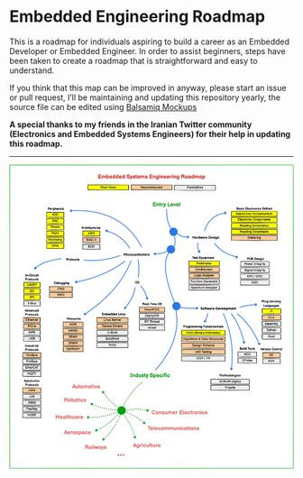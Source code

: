# Embedded Engineering Roadmap

This is a roadmap for individuals aspiring to build a career as an Embedded Developer or Embedded Engineer.
In order to assist beginners, steps have been taken to create a roadmap that is straightforward and easy to understand.

If you think that this map can be improved in anyway, please start an issue or pull request, I’ll be maintaining and updating this repository yearly, the source file can be edited using [Balsamiq Mockups](https://balsamiq.com/download/) 

**A special thanks to my friends in the Iranian Twitter community (Electronics and Embedded Systems Engineers) for their help in updating this roadmap.**

---
![EmbeddedRoadmap](EmbeddedRoadmap.png)


